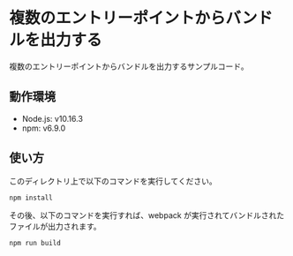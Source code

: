 # 複数のエントリーポイントからバンドルを出力する

複数のエントリーポイントからバンドルを出力するサンプルコード。

## 動作環境

- Node.js: v10.16.3
- npm: v6.9.0

## 使い方

このディレクトリ上で以下のコマンドを実行してください。

```
npm install
```

その後、以下のコマンドを実行すれば、webpack が実行されてバンドルされたファイルが出力されます。

```
npm run build
```
